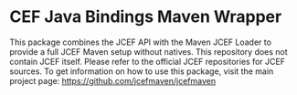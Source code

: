 # CEF Java Bindings Maven Wrapper #

This package combines the JCEF API with the Maven JCEF Loader to provide a full JCEF Maven
setup without natives. This repository does not contain JCEF itself.
Please refer to the official JCEF repositories for JCEF sources.
To get information on how to use this package, visit the main project page:
https://github.com/jcefmaven/jcefmaven